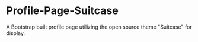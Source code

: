 # Profile-Page-Suitcase
A Bootstrap built profile page utilizing the open source theme "Suitcase" for display.
